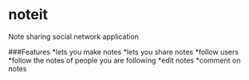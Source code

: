 # noteit
Note sharing social network application

###Features
*lets you make notes
*lets you share notes
*follow users
*follow the notes of people you are following
*edit notes
*comment on notes
